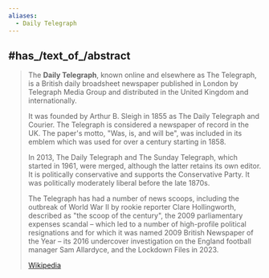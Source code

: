 ```yaml
---
aliases:
  - Daily Telegraph
---
```



## #has_/text_of_/abstract 

> The **Daily Telegraph**, known online and elsewhere as The Telegraph, 
> is a British daily broadsheet newspaper published in London by Telegraph Media Group 
> and distributed in the United Kingdom and internationally. 
> 
> It was founded by Arthur B. Sleigh in 1855 as The Daily Telegraph and Courier. 
> The Telegraph is considered a newspaper of record in the UK. 
> The paper's motto, "Was, is, and will be", was included in its emblem 
> which was used for over a century starting in 1858.
>
> In 2013, The Daily Telegraph and The Sunday Telegraph, which started in 1961, 
> were merged, although the latter retains its own editor. 
> It is politically conservative and supports the Conservative Party. 
> It was politically moderately liberal before the late 1870s.
>
> The Telegraph has had a number of news scoops, 
> including the outbreak of World War II by rookie reporter Clare Hollingworth, 
> described as "the scoop of the century", 
> the 2009 parliamentary expenses scandal – which led to a number of high-profile political resignations 
> and for which it was named 2009 British Newspaper of the Year – 
> its 2016 undercover investigation on the England football manager Sam Allardyce, and the Lockdown Files in 2023.
>
> [Wikipedia](https://en.wikipedia.org/wiki/The%20Daily%20Telegraph) 



